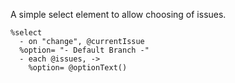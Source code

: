 A simple select element to allow choosing of issues.

    %select
      - on "change", @currentIssue
      %option= "- Default Branch -"
      - each @issues, ->
        %option= @optionText()
